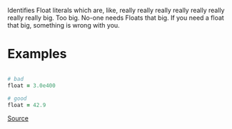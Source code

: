 
Identifies Float literals which are, like, really really really
really really really really really big. Too big. No-one needs Floats
that big. If you need a float that big, something is wrong with you.

# Examples

```ruby

# bad
float = 3.0e400

# good
float = 42.9
```

[Source](http://www.rubydoc.info/gems/rubocop/RuboCop/Cop/Lint/FloatOutOfRange)